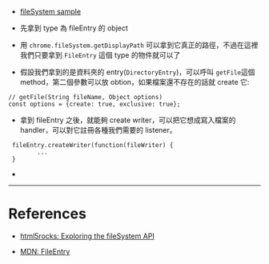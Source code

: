 - [fileSystem sample](https://developer.chrome.com/apps/app_codelab_filesystem)

- 先拿到 type 為 fileEntry 的 object

- 用 `chrome.fileSystem.getDisplayPath` 可以拿到它真正的路徑，不過在這裡我們只要拿到 `FileEntry` 這個 type 的物件就可以了

- 假設我們拿到的是資料夾的 entry(`DirectoryEntry`)，可以呼叫 `getFile`這個method，第二個參數可以放 obtion，如果檔案還不存在的話就 create 它: 

```
// getFile(String fileName, Object options)
const options = {create: true, exclusive: true};
```
- 拿到 fileEntry 之後，就能夠 create writer，可以把它想成寫入檔案的 handler，可以對它註冊各種我們需要的 listener。

```
 fileEntry.createWriter(function(fileWriter) {
        ...
 }
```

- 

----

# References

- [html5rocks: Exploring the fileSystem API](http://www.html5rocks.com/en/tutorials/file/filesystem/)

- [MDN: FileEntry](https://developer.mozilla.org/en-US/docs/Web/API/FileEntry)


